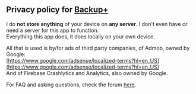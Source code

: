 ## Privacy policy for [Backup+](https://play.google.com/store/apps/details?id=com.lb.backup_plus)
I do **not store anything** of your device on **any server**. I don't even have or need a server for this app to function.  
Everything this app does, it does locally on your own device.  
  
All that is used is by/for ads of third party companies, of Admob, owned by Google:  
[https://www.google.com/adsense/localized-terms?hl=en_US](https://www.google.com/adsense/localized-terms?hl=en_US)  
And of Firebase Crashlytics and Analytics, also owned by Google.

For FAQ and asking questions, check the forum [here](https://xdaforums.com/t/app-8-0-backup-backup-apps-sounds-wallpapers-fonts-boot-animations.4666919/).
